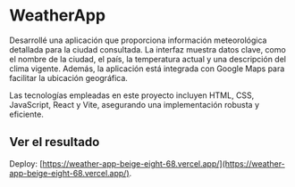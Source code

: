 # WeatherApp

Desarrollé una aplicación que proporciona información meteorológica detallada para la ciudad consultada. La interfaz muestra datos clave, como el nombre de la ciudad, el país, la temperatura actual y una descripción del clima vigente. Además, la aplicación está integrada con Google Maps para facilitar la ubicación geográfica. 

Las tecnologías empleadas en este proyecto incluyen HTML, CSS, JavaScript, React y Vite, asegurando una implementación robusta y eficiente.

## Ver el resultado

Deploy: [https://weather-app-beige-eight-68.vercel.app/](https://weather-app-beige-eight-68.vercel.app/).
